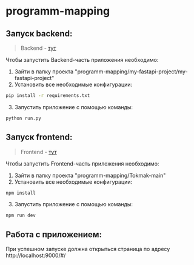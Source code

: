 # programm-mapping

## Запуск backend:
> Backend - [тут](https://github.com/Raaazzy/programm-mapping/tree/main/my-fastapi-project/my-fastapi-project) <br>

Чтобы запустить Backend-часть приложения необходимо: 
1. Зайти в папку проекта "programm-mapping/my-fastapi-project/my-fastapi-project"
2. Установить все необходимые конфигурации:
```bash
pip install -r requirements.txt
```
3. Запустить приложение с помощью команды:
```bash
python run.py
```

## Запуск frontend:
> Frontend - [тут](https://github.com/Raaazzy/programm-mapping/tree/main/Tokmak-main) <br>

Чтобы запустить Frontend-часть приложения необходимо: 
1. Зайти в папку проекта "programm-mapping/Tokmak-main"
2. Установить все необходимые конфигурации:
```bash
npm install
```
3. Запустить приложение с помощью команды:
```bash
npm run dev
```

## Работа с приложением: 
При успешном запуске должна открыться страница по адресу http://localhost:9000/#/
